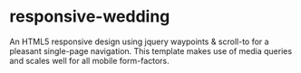 responsive-wedding
==================

An HTML5 responsive design using jquery waypoints & scroll-to for a pleasant single-page navigation. This template makes use of media queries and scales well for all mobile form-factors.
